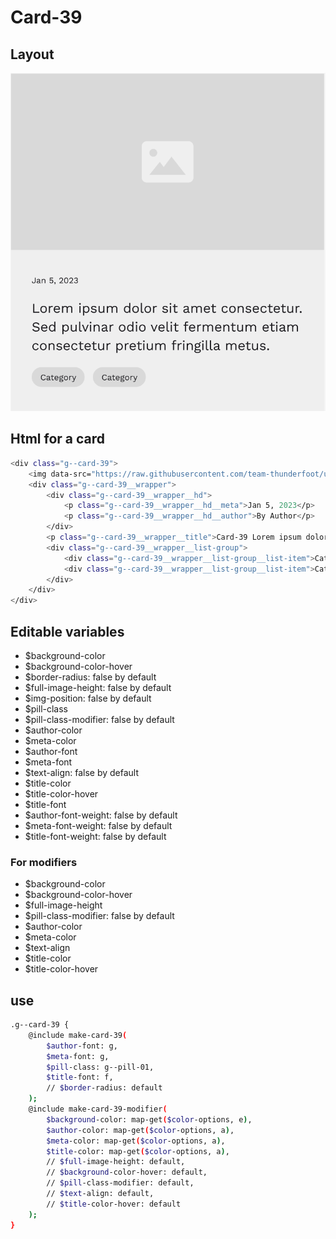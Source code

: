 # Card-39

## Layout

![alt text][card-42]

[card-42]: /src/img/global-components/card/card-42.png

## Html for a card

```sh
<div class="g--card-39">
    <img data-src="https://raw.githubusercontent.com/team-thunderfoot/ui/main/src/img/global-components/img-placeholder.jpg" src="/src/img/global-components/placeholder.jpg" alt="alt text" class="g--card-39__media g--lazy-01">
    <div class="g--card-39__wrapper">
        <div class="g--card-39__wrapper__hd">
            <p class="g--card-39__wrapper__hd__meta">Jan 5, 2023</p>
            <p class="g--card-39__wrapper__hd__author">By Author</p>
        </div>
        <p class="g--card-39__wrapper__title">Card-39 Lorem ipsum dolor sit amet consectetur. Sed pulvinar odio velit fermentum etiam consectetur pretium fringilla metus.</p>
        <div class="g--card-39__wrapper__list-group">
            <div class="g--card-39__wrapper__list-group__list-item">Category</div>
            <div class="g--card-39__wrapper__list-group__list-item">Category</div>
        </div>
    </div>
</div>
```

## Editable variables

- $background-color
- $background-color-hover
- $border-radius: false by default
- $full-image-height: false by default
- $img-position: false by default
- $pill-class
- $pill-class-modifier: false by default
- $author-color
- $meta-color
- $author-font
- $meta-font
- $text-align: false by default
- $title-color
- $title-color-hover
- $title-font
- $author-font-weight: false by default
- $meta-font-weight: false by default
- $title-font-weight: false by default

### For modifiers

- $background-color
- $background-color-hover
- $full-image-height
- $pill-class-modifier: false by default
- $author-color
- $meta-color
- $text-align
- $title-color
- $title-color-hover

## use

```sh
.g--card-39 {
    @include make-card-39(
        $author-font: g,
        $meta-font: g,
        $pill-class: g--pill-01,
        $title-font: f,
        // $border-radius: default
    );
    @include make-card-39-modifier(
        $background-color: map-get($color-options, e),
        $author-color: map-get($color-options, a),
        $meta-color: map-get($color-options, a),
        $title-color: map-get($color-options, a),
        // $full-image-height: default,
        // $background-color-hover: default,
        // $pill-class-modifier: default,
        // $text-align: default,
        // $title-color-hover: default
    );
}
```
